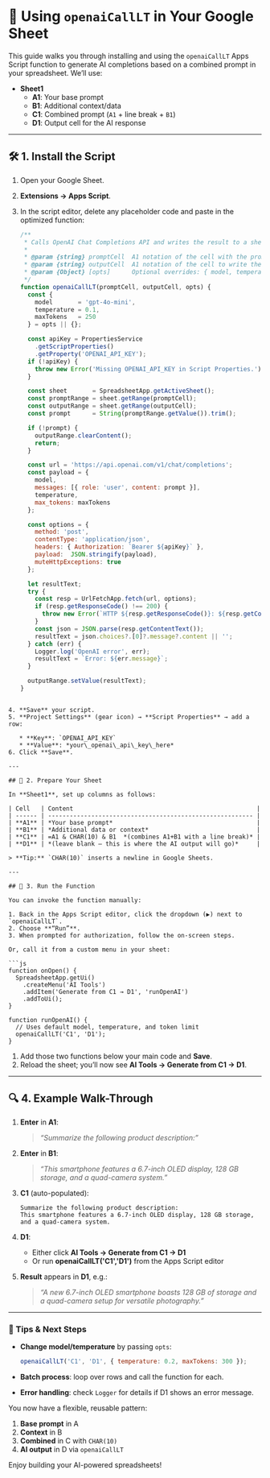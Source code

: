 # 📘 Using `openaiCallLT` in Your Google Sheet

This guide walks you through installing and using the `openaiCallLT` Apps Script function to generate AI completions based on a combined prompt in your spreadsheet. We’ll use:

- **Sheet1**  
  - **A1**: Your base prompt  
  - **B1**: Additional context/data  
  - **C1**: Combined prompt (`A1` + line break + `B1`)  
  - **D1**: Output cell for the AI response  

---

## 🛠️ 1. Install the Script

1. Open your Google Sheet.  
2. **Extensions → Apps Script**.  
3. In the script editor, delete any placeholder code and paste in the optimized function:

   ```js
   /**
    * Calls OpenAI Chat Completions API and writes the result to a sheet cell.
    *
    * @param {string} promptCell  A1 notation of the cell with the prompt.
    * @param {string} outputCell  A1 notation of the cell to write the response.
    * @param {Object} [opts]      Optional overrides: { model, temperature, maxTokens }.
    */
   function openaiCallLT(promptCell, outputCell, opts) {
     const {
       model       = 'gpt-4o-mini',
       temperature = 0.1,
       maxTokens   = 250
     } = opts || {};
   
     const apiKey = PropertiesService
       .getScriptProperties()
       .getProperty('OPENAI_API_KEY');
     if (!apiKey) {
       throw new Error('Missing OPENAI_API_KEY in Script Properties.');
     }
   
     const sheet       = SpreadsheetApp.getActiveSheet();
     const promptRange = sheet.getRange(promptCell);
     const outputRange = sheet.getRange(outputCell);
     const prompt      = String(promptRange.getValue()).trim();
   
     if (!prompt) {
       outputRange.clearContent();
       return;
     }
   
     const url = 'https://api.openai.com/v1/chat/completions';
     const payload = {
       model,
       messages: [{ role: 'user', content: prompt }],
       temperature,
       max_tokens: maxTokens
     };
   
     const options = {
       method: 'post',
       contentType: 'application/json',
       headers: { Authorization: `Bearer ${apiKey}` },
       payload:  JSON.stringify(payload),
       muteHttpExceptions: true
     };
   
     let resultText;
     try {
       const resp = UrlFetchApp.fetch(url, options);
       if (resp.getResponseCode() !== 200) {
         throw new Error(`HTTP ${resp.getResponseCode()}: ${resp.getContentText()}`);
       }
       const json = JSON.parse(resp.getContentText());
       resultText = json.choices?.[0]?.message?.content || '';
     } catch (err) {
       Logger.log('OpenAI error', err);
       resultText = `Error: ${err.message}`;
     }
   
     outputRange.setValue(resultText);
   }
```

4. **Save** your script.
5. **Project Settings** (gear icon) → **Script Properties** → add a row:

   * **Key**: `OPENAI_API_KEY`
   * **Value**: *your\_openai\_api\_key\_here*
6. Click **Save**.

---

## 📝 2. Prepare Your Sheet

In **Sheet1**, set up columns as follows:

| Cell   | Content                                                   |
| ------ | --------------------------------------------------------- |
| **A1** | *Your base prompt*                                        |
| **B1** | *Additional data or context*                              |
| **C1** | =A1 & CHAR(10) & B1  *(combines A1+B1 with a line break)* |
| **D1** | *(leave blank – this is where the AI output will go)*     |

> **Tip:** `CHAR(10)` inserts a newline in Google Sheets.

---

## 🚀 3. Run the Function

You can invoke the function manually:

1. Back in the Apps Script editor, click the dropdown (▶️) next to `openaiCallLT`.
2. Choose **“Run”**.
3. When prompted for authorization, follow the on-screen steps.

Or, call it from a custom menu in your sheet:

```js
function onOpen() {
  SpreadsheetApp.getUi()
    .createMenu('AI Tools')
    .addItem('Generate from C1 → D1', 'runOpenAI')
    .addToUi();
}

function runOpenAI() {
  // Uses default model, temperature, and token limit
  openaiCallLT('C1', 'D1');
}
```

1. Add those two functions below your main code and **Save**.
2. Reload the sheet; you’ll now see **AI Tools → Generate from C1 → D1**.

---

## 🔍 4. Example Walk-Through

1. **Enter** in **A1**:

   > *“Summarize the following product description:”*
2. **Enter** in **B1**:

   > *“This smartphone features a 6.7-inch OLED display, 128 GB storage, and a quad-camera system.”*
3. **C1** (auto-populated):

   ```
   Summarize the following product description:
   This smartphone features a 6.7-inch OLED display, 128 GB storage, and a quad-camera system.
   ```
4. **D1**:

   * Either click **AI Tools → Generate from C1 → D1**
   * Or run **openaiCallLT('C1','D1')** from the Apps Script editor
5. **Result** appears in **D1**, e.g.:

   > *“A new 6.7-inch OLED smartphone boasts 128 GB of storage and a quad-camera setup for versatile photography.”*

---

### 🎯 Tips & Next Steps

* **Change model/temperature** by passing `opts`:

  ```js
  openaiCallLT('C1', 'D1', { temperature: 0.2, maxTokens: 300 });
  ```
* **Batch process**: loop over rows and call the function for each.
* **Error handling**: check `Logger` for details if D1 shows an error message.

You now have a flexible, reusable pattern:

1. **Base prompt** in A
2. **Context** in B
3. **Combined** in C with `CHAR(10)`
4. **AI output** in D via `openaiCallLT`

Enjoy building your AI-powered spreadsheets!
